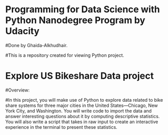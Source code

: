 # Programming for Data Science with Python Nanodegree Program by Udacity

#Done by Ghaida-Alkhudhair.

#This is a repository created for viewing Python project.

# Explore US Bikeshare Data project
#Overview:

#In this project, you will make use of Python to explore data related to bike share systems for three major cities in the United States—Chicago, New York City, and Washington. You will write code to import the data and answer interesting questions about it by computing descriptive statistics. You will also write a script that takes in raw input to create an interactive experience in the terminal to present these statistics.
